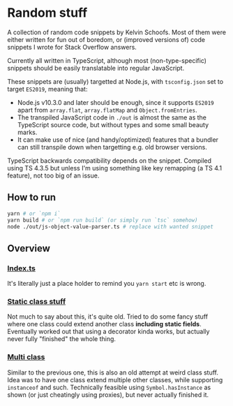 
# Random stuff
A collection of random code snippets by Kelvin Schoofs. Most of them were either written for fun out of boredom, or (improved versions of) code snippets I wrote for Stack Overflow answers.

Currently all written in TypeScript, although most (non-type-specific) snippets should be easily translatable into regular JavaScript.

These snippets are (usually) targetted at Node.js, with `tsconfig.json` set to target `ES2019`, meaning that:
- Node.js v10.3.0 and later should be enough, since it supports `ES2019` apart from `array.flat`, `array.flatMap` and `Object.fromEntries`.
- The transpiled JavaScript code in `./out` is almost the same as the TypeScript source code, but without types and some small beauty marks.
- It can make use of nice (and handy/optimized) features that a bundler can still transpile down when targetting e.g. old browser versions.

TypeScript backwards compatibility depends on the snippet. Compiled using TS 4.3.5 but unless I'm using something like key remapping (a TS 4.1 feature), not too big of an issue.

## How to run
```bash
yarn # or `npm i`
yarn build # or `npm run build` (or simply run `tsc` somehow)
node ./out/js-object-value-parser.ts # replace with wanted snippet
```

## Overview
### [Index.ts](./src/index.ts)
It's literally just a place holder to remind you `yarn start` etc is wrong.

### [Static class stuff](./src/static-class-stuff.ts)
Not much to say about this, it's quite old. Tried to do some fancy stuff where one class could extend another class **including static fields**. Eventually worked out that using a decorator kinda works, but actually never fully "finished" the whole thing.

### [Multi class](./src/multi-class.ts)
Similar to the previous one, this is also an old attempt at weird class stuff. Idea was to have one class extend multiple other classes, while supporting `instanceof` and such. Technically feasible using `Symbol.hasInstance` as shown (or just cheatingly using proxies), but never actually finished it.
